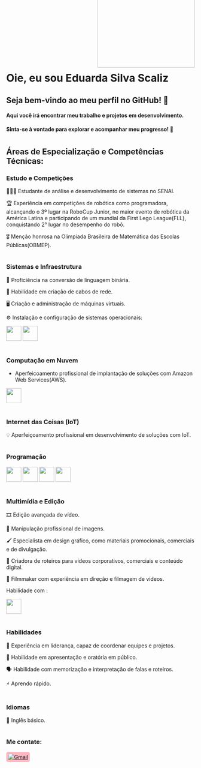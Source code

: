 <img align="right" width="260px" style="margin-top:-130px" src="https://lh3.googleusercontent.com/pw/AP1GczNHMb3B35gqAy6Rn-5pvcad_JPmN-JLMO8VX8r8m3ZRwRsP8EoxAD_eLvDRN33rUJn4NnCHYWKbkdcJcoH2oQYx_CmQDqnrlWb4EZohoz2X1BhnKxyZYFJHLZmGUB47zxqU-L0DZD-OiJZ8_Q51N6lO=w1091-h923-s-no-gm?authuser=0">
</br>
</br>
</br>
</br>
</br>
</br>

<div dsplay="inline-block">

 
 <h1 align="left">Oie, eu sou Eduarda Silva Scaliz</h1>
 
## Seja bem-vindo ao meu perfil no GitHub! 🌟

#### Aqui você irá encontrar meu trabalho e projetos em desenvolvimento.
#### Sinta-se à vontade para explorar e acompanhar meu progresso! 🚀

# 

## Áreas de Especialização e Competências Técnicas:

### Estudo e Competições

👩🏽‍💻 Estudante de análise e desenvolvimento de sistemas no SENAI.

🏆 Experiência em competições de robótica como programadora, alcançando o 3º lugar na RoboCup Junior, no maior evento de robótica da América Latina e participando de um mundial da First Lego League(FLL), conquistando 2° lugar no desempenho do robô.

🎖 Menção honrosa na Olimpíada Brasileira de Matemática das Escolas Públicas(OBMEP).

#  
### Sistemas e Infraestrutura
📲 Proficiência na conversão de linguagem binária.

🔌 Habilidade em criação de cabos de rede.

🖥 Criação e administração de máquinas virtuais.

⚙️ Instalação e configuração de sistemas operacionais:  

<img loading="lazy" src="https://cdn.jsdelivr.net/gh/devicons/devicon@latest/icons/linux/linux-original.svg" width="40" height="40"/>   <img loading="lazy" src="https://cdn.jsdelivr.net/gh/devicons/devicon@latest/icons/windows8/windows8-original.svg" width="40" height="40"/>

#  
### Computação em Nuvem
- Aperfeicoamento profissional de implantação de soluções com Amazon Web Services(AWS).
<img loading="lazy" src="https://cdn.jsdelivr.net/gh/devicons/devicon@latest/icons/amazonwebservices/amazonwebservices-plain-wordmark.svg" width="40" height="40"/>

#  

### Internet das Coisas (IoT)
💡 Aperfeiçoamento profissional em desenvolvimento de soluções com IoT.

# 

### Programação
<img loading="lazy" src="https://cdn.jsdelivr.net/gh/devicons/devicon@latest/icons/csharp/csharp-original.svg" width="40" height="40"/> <img loading="lazy" src="https://cdn.jsdelivr.net/gh/devicons/devicon@latest/icons/cplusplus/cplusplus-original.svg" width="40" height="40"/> <img loading="lazy" src="https://cdn.jsdelivr.net/gh/devicons/devicon@latest/icons/python/python-original.svg" width="40" height="40"/> <img loading="lazy" src="https://cdn.jsdelivr.net/gh/devicons/devicon@latest/icons/javascript/javascript-original.svg" width="40" height="40"/>

#  
### Multimídia e Edição
🎞 Edição avançada de vídeo.

📸 Manipulação profissional de imagens.

🖌 Especialista em design gráfico, como materiais promocionais, comerciais e de divulgação.

📝 Criadora de roteiros para vídeos corporativos, comerciais e conteúdo digital. 

🎥 Filmmaker com experiência em direção e filmagem de vídeos.

Habilidade com :

<img loading="lazy" src="https://cdn.jsdelivr.net/gh/devicons/devicon@latest/icons/canva/canva-original.svg" width="40" height="40"/>

# 

### Habilidades

🚀 Experiência em liderança, capaz de coordenar equipes e projetos.

🎤 Habilidade em apresentação e oratória em público.

🗣 Habilidade com memorização e interpretação de falas e roteiros.

⚡️ Aprendo rápido.

#  

### Idiomas
💬 Inglês básico.


# 

### Me contate:
<a href="mailto:dudascaliz@gmail.com" style="background-color: #FFB6C1; padding: 5px; border-radius: 5px; display: inline-block;">
    <img loading="lazy" src="https://img.shields.io/badge/Gmail-D14836?style=for-the-badge&logo=gmail&logoColor=white" alt="Gmail" target="_blank">
</a>
